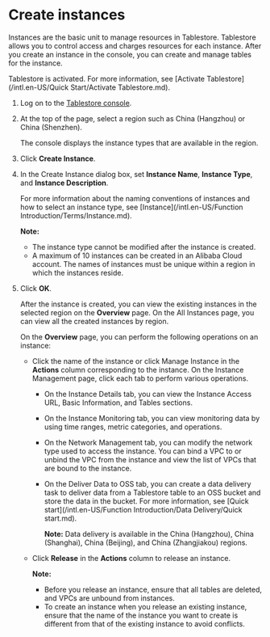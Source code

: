 # Create instances

Instances are the basic unit to manage resources in Tablestore. Tablestore allows you to control access and charges resources for each instance. After you create an instance in the console, you can create and manage tables for the instance.

Tablestore is activated. For more information, see [Activate Tablestore](/intl.en-US/Quick Start/Activate Tablestore.md).

1.  Log on to the [Tablestore console](https://otsnext.console.aliyun.com/).

2.  At the top of the page, select a region such as China \(Hangzhou\) or China \(Shenzhen\).

    The console displays the instance types that are available in the region.

3.  Click **Create Instance**.

4.  In the Create Instance dialog box, set **Instance Name**, **Instance Type**, and **Instance Description**.

    For more information about the naming conventions of instances and how to select an instance type, see [Instance](/intl.en-US/Function Introduction/Terms/Instance.md).

    **Note:**

    -   The instance type cannot be modified after the instance is created.
    -   A maximum of 10 instances can be created in an Alibaba Cloud account. The names of instances must be unique within a region in which the instances reside.
5.  Click **OK**.

    After the instance is created, you can view the existing instances in the selected region on the **Overview** page. On the All Instances page, you can view all the created instances by region.

    On the **Overview** page, you can perform the following operations on an instance:

    -   Click the name of the instance or click Manage Instance in the **Actions** column corresponding to the instance. On the Instance Management page, click each tab to perform various operations.
        -   On the Instance Details tab, you can view the Instance Access URL, Basic Information, and Tables sections.
        -   On the Instance Monitoring tab, you can view monitoring data by using time ranges, metric categories, and operations.
        -   On the Network Management tab, you can modify the network type used to access the instance. You can bind a VPC to or unbind the VPC from the instance and view the list of VPCs that are bound to the instance.
        -   On the Deliver Data to OSS tab, you can create a data delivery task to deliver data from a Tablestore table to an OSS bucket and store the data in the bucket. For more information, see [Quick start](/intl.en-US/Function Introduction/Data Delivery/Quick start.md).

            **Note:** Data delivery is available in the China \(Hangzhou\), China \(Shanghai\), China \(Beijing\), and China \(Zhangjiakou\) regions.

    -   Click **Release** in the **Actions** column to release an instance.

        **Note:**

        -   Before you release an instance, ensure that all tables are deleted, and VPCs are unbound from instances.
        -   To create an instance when you release an existing instance, ensure that the name of the instance you want to create is different from that of the existing instance to avoid conflicts.


